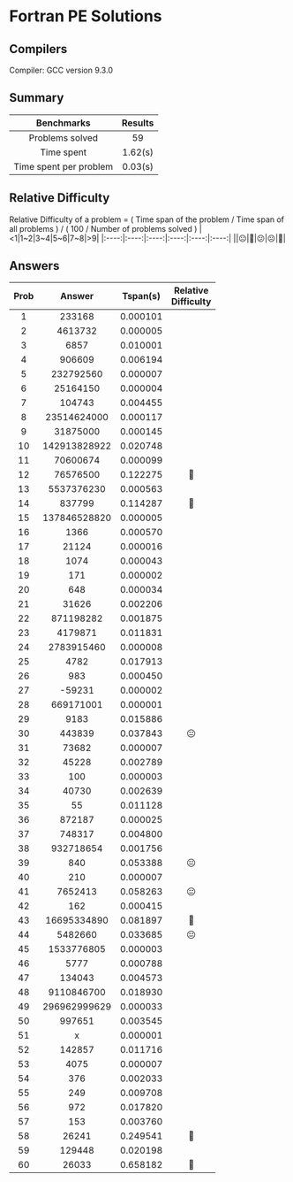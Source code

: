 # Fortran PE Solutions

## Compilers

Compiler: GCC version 9.3.0

## Summary

|Benchmarks|Results|
|:----:|:----:|
|Problems solved|  59|
|Time spent|     1.62(s)|
|Time spent per problem|     0.03(s)|

## Relative Difficulty

Relative Difficulty of a problem = ( Time span of the problem / Time span of all problems ) / ( 100 / Number of problems solved )
|<1|1~2|3~4|5~6|7~8|>9|
|:----:|:----:|:----:|:----:|:----:|:----:|
||:neutral_face:|:slightly_frowning_face:|:confused:|:frowning_face:|:imp:|

## Answers

|Prob|Answer|Tspan(s)|Relative<br />Difficulty|
|:----:|:----:|:----:|:----:|
|     1|              233168|  0.000101|                         |
|     2|             4613732|  0.000005|                         |
|     3|                6857|  0.010001|                         |
|     4|              906609|  0.006194|                         |
|     5|           232792560|  0.000007|                         |
|     6|            25164150|  0.000004|                         |
|     7|              104743|  0.004455|                         |
|     8|         23514624000|  0.000117|                         |
|     9|            31875000|  0.000145|                         |
|    10|        142913828922|  0.020748|                         |
|    11|            70600674|  0.000099|                         |
|    12|            76576500|  0.122275|:slightly_frowning_face: |
|    13|          5537376230|  0.000563|                         |
|    14|              837799|  0.114287|:slightly_frowning_face: |
|    15|        137846528820|  0.000005|                         |
|    16|                1366|  0.000570|                         |
|    17|               21124|  0.000016|                         |
|    18|                1074|  0.000043|                         |
|    19|                 171|  0.000002|                         |
|    20|                 648|  0.000034|                         |
|    21|               31626|  0.002206|                         |
|    22|           871198282|  0.001875|                         |
|    23|             4179871|  0.011831|                         |
|    24|          2783915460|  0.000008|                         |
|    25|                4782|  0.017913|                         |
|    26|                 983|  0.000450|                         |
|    27|              -59231|  0.000002|                         |
|    28|           669171001|  0.000001|                         |
|    29|                9183|  0.015886|                         |
|    30|              443839|  0.037843|:neutral_face:           |
|    31|               73682|  0.000007|                         |
|    32|               45228|  0.002789|                         |
|    33|                 100|  0.000003|                         |
|    34|               40730|  0.002639|                         |
|    35|                  55|  0.011128|                         |
|    36|              872187|  0.000025|                         |
|    37|              748317|  0.004800|                         |
|    38|           932718654|  0.001756|                         |
|    39|                 840|  0.053388|:neutral_face:           |
|    40|                 210|  0.000007|                         |
|    41|             7652413|  0.058263|:neutral_face:           |
|    42|                 162|  0.000415|                         |
|    43|         16695334890|  0.081897|:slightly_frowning_face: |
|    44|             5482660|  0.033685|:neutral_face:           |
|    45|          1533776805|  0.000003|                         |
|    46|                5777|  0.000788|                         |
|    47|              134043|  0.004573|                         |
|    48|          9110846700|  0.018930|                         |
|    49|        296962999629|  0.000033|                         |
|    50|              997651|  0.003545|                         |
|    51|                   x|  0.000001|                         |
|    52|              142857|  0.011716|                         |
|    53|                4075|  0.000007|                         |
|    54|                 376|  0.002033|                         |
|    55|                 249|  0.009708|                         |
|    56|                 972|  0.017820|                         |
|    57|                 153|  0.003760|                         |
|    58|               26241|  0.249541|:imp:                    |
|    59|              129448|  0.020198|                         |
|    60|               26033|  0.658182|:imp:                    |
